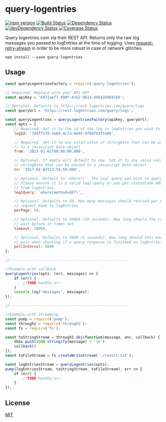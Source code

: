 # query-logentries

[![npm version](https://badge.fury.io/js/query-logentries.svg)](https://badge.fury.io/js/query-logentries) [![Build Status](https://travis-ci.org/oligrand/query-logentries.svg?branch=master)](https://travis-ci.org/oligrand/query-logentries) [![Dependency Status](https://david-dm.org/oligrand/query-logentriess.svg)](https://david-dm.org/oligrand/query-logentries) [![devDependency Status](https://david-dm.org/oligrand/query-logentries/dev-status.svg)](https://david-dm.org/oligrand/query-logentries#info=devDependencies) [![Coverage Status](https://coveralls.io/repos/github/oligrand/query-logentries/badge.svg?branch=master)](https://coveralls.io/github/oligrand/query-logentries?branch=master)

Query logentries.com via their REST API. Returns only the raw log messages you passed to logEntries at the time of logging. Uses [request-retry-stream](https://www.npmjs.com/package/request-retry-stream) in order to be more robust in case of network glitches.

	npm install --save query-logentries

## Usage

```javascript
const queryLogentriesFactory = require('query-logentries');

// Required. Replace with your API KEY
const apiKey = '6971aef7-998f-4cb2-9613-ddb42b9697b8';

// Optional. Defaults to https://rest.logentries.com/query/logs
const queryUrl = 'https://rest.logentries.com/query/logs';

const queryLogentries = queryLogentriesFactory(apiKey, queryUrl);
const opts = {
	// Required. Set it to the id of the log in logEntries you wish to query
	logId: '7d9ff278-3a6d-4c7a-8e65-df89fd3f5a96',

	// Required. Set it to any valid value or stringDate that can be passed
	// to a javascript Date object
	from: '2017-01-01T00:00:00.000',

	// Optional. If empty will default to now. Set it to any valid value or
	// stringDate that can be passed to a javascript Date object
	to: '2017-01-02T23:59:59.999',

	// Optional. Default to 'where()'. The leql query you wish to query with.
	// Please ensure it is a valid leql query or you get statusCode 400 errors
	// from logEntries.
	leqlQuery: 'where(method=GET)',

	// Optional. Defaults to 50. How many messages should retried per paging
	// request made to logEntries
	perPage: 50,

	// Optional. Defaults to 30000 (30 seconds). How long should the request
	// wait before it times out
	timeout: 30000,

	// Optional. Defaults to 5000 (5 seconds). How long should this module
	// wait when checking if a query response is finished on logEntries
	pollInterval: 5000
};

//------------------------------------------------------

//Example with callback
queryLogentries(opts, (err, messages) => {
	if (err) {
		//TODO handle err
	}
	console.log('messages', messages);
});

//------------------------------------------------------

//Example with streaming
const pump = require('pump');
const through2 = require('through2');
const fs = require('fs');

const toStringStream = through2.obj(function(message, enc, callback) {
	this.push(JSON.stringify(message) + '\n')
	callback()
});
const toFileStream = fs.createWriteStream('./result.txt');

const logEntriesStream = queryLogentries(opts);
pump(logEntriesStream, toStringStream, toFileStream), err => {
	if (err) {
		//TODO handle err
	}
});

```

## License

[MIT](http://opensource.org/licenses/MIT)
